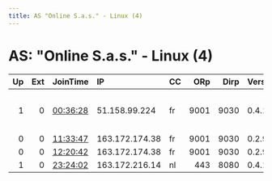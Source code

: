 ```yaml
---
title: AS "Online S.a.s." - Linux (4)
---
```


# AS: "Online S.a.s." - Linux (4)

|   Up |   Ext | JoinTime                                                                                            | IP             | CC   |   ORp |   Dirp | Version   | Contact                  | Nickname   |   eFamMembers |
|-----:|------:|:----------------------------------------------------------------------------------------------------|:---------------|:-----|------:|-------:|:----------|:-------------------------|:-----------|--------------:|
|    1 |     0 | [00:36:28](https://metrics.torproject.org/rs.html#details/C3CFBD143520EF7E6492ED3F611959E016243E3A) | 51.158.99.224  | fr   |  9001 |   9030 | 0.4.1.6   | tor-opp AT chaos5 DOT tk | chaos5     |             1 |
|    0 |     0 | [11:33:47](https://metrics.torproject.org/rs.html#details/B0E74FDA69EDF1882434330360DD2C9BBE0DCC65) | 163.172.174.38 | fr   |  9001 |   9030 | 0.2.9.16  | None                     | Unnamed    |             1 |
|    0 |     0 | [12:20:42](https://metrics.torproject.org/rs.html#details/2B0B9F2480A6BC904437CCB9A8F4CD5D5A856C84) | 163.172.174.38 | fr   |  9001 |   9030 | 0.2.9.16  | None                     | Unnamed    |             1 |
|    1 |     0 | [23:24:02](https://metrics.torproject.org/rs.html#details/46C267ECE3FBC02EBBBBE5EFAE2BFB331D794455) | 163.172.216.14 | nl   |   443 |   8080 | 0.4.1.6   | None                     | lolRiven   |             1 |
